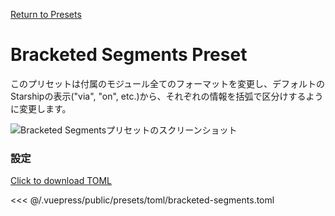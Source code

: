 [Return to Presets](./README.md#bracketed-segments)

# Bracketed Segments Preset

このプリセットは付属のモジュール全てのフォーマットを変更し、デフォルトのStarshipの表示("via", "on", etc.)から、それぞれの情報を括弧で区分けするように変更します。

![Bracketed Segmentsプリセットのスクリーンショット](/presets/img/bracketed-segments.png)

### 設定

[Click to download TOML](/presets/toml/bracketed-segments.toml)

<<< @/.vuepress/public/presets/toml/bracketed-segments.toml
